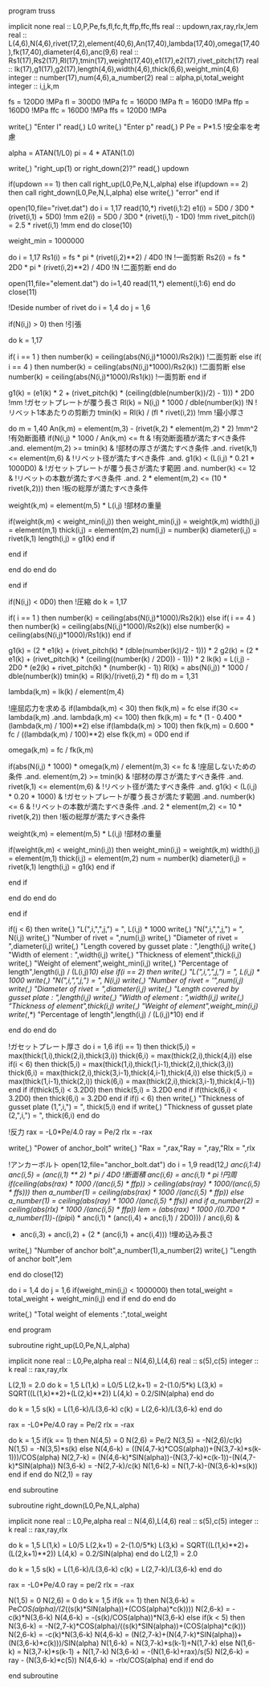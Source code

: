 program truss

implicit none
real :: L0,P,Pe,fs,fl,fc,ft,ffp,ffc,ffs
real :: updown,rax,ray,rlx,lem
real :: L(4,6),N(4,6),rivet(17,2),element(40,6),An(17,40),lambda(17,40),omega(17,40),fk(17,40),diameter(4,6),anc(9,6)
real :: Rs1(17),Rs2(17),Rl(17),tmin(17),weight(17,40),e1(17),e2(17),rivet_pitch(17)
real :: lk(17),g1(17),g2(17),length(4,6),width(4,6),thick(6,6),weight_min(4,6)
integer :: number(17),num(4,6),a_number(2)
real :: alpha,pi,total_weight
integer :: i,j,k,m

fs = 120D0 !MPa
fl = 300D0 !MPa
fc = 160D0 !MPa
ft = 160D0 !MPa
ffp = 160D0 !MPa
ffc = 160D0 !MPa
ffs = 120D0 !MPa

write(*,*) "Enter l"
read(*,*) L0
write(*,*) "Enter p"
read(*,*) P
Pe = P*1.5 !安全率を考慮

alpha = ATAN(1/L0)
pi = 4 * ATAN(1.0)

write(*,*) "right_up(1) or right_down(2)?"
read(*,*) updown

if(updown == 1) then
call right_up(L0,Pe,N,L,alpha)
else if(updown == 2) then
call right_down(L0,Pe,N,L,alpha)
else
write(*,*) "error"
end if

open(10,file="rivet.dat")
do i = 1,17
read(10,*) rivet(i,1:2)
e1(i) = 5D0 / 3D0 * (rivet(i,1) + 5D0) !mm
e2(i) = 5D0 / 3D0 * (rivet(i,1) - 1D0) !mm
rivet_pitch(i) = 2.5 * rivet(i,1) !mm
end do
close(10)

weight_min = 1000000

do i = 1,17
Rs1(i) = fs * pi * (rivet(i,2)**2) / 4D0 !N !一面剪断 
Rs2(i) = fs * 2D0 * pi * (rivet(i,2)**2) / 4D0 !N !二面剪断
end do

open(11,file="element.dat")
do i=1,40
read(11,*) element(i,1:6)
end do
close(11)

!Deside number of rivet
do i = 1,4
do j = 1,6

if(N(i,j) > 0) then !引張

do k = 1,17

if( i == 1 ) then
number(k) = ceiling(abs(N(i,j)*1000)/Rs2(k)) !二面剪断
else if( i == 4 ) then
number(k) = ceiling(abs(N(i,j)*1000)/Rs2(k)) !二面剪断
else
number(k) = ceiling(abs(N(i,j)*1000)/Rs1(k)) !一面剪断
end if

g1(k) = (e1(k) * 2 + (rivet_pitch(k) * (ceiling(dble(number(k))/2) - 1))) * 2D0 !mm !ガセットプレートが覆う長さ
Rl(k) = N(i,j) * 1000 / dble(number(k)) !N !リベット1本あたりの剪断力
tmin(k) = Rl(k) / (fl * rivet(i,2)) !mm !最小厚さ

do m = 1,40
An(k,m) = element(m,3) - (rivet(k,2) * element(m,2) * 2) !mm^2 !有効断面積
if(N(i,j) * 1000 / An(k,m) <= ft & !有効断面積が満たすべき条件
 .and. element(m,2) >= tmin(k) & !部材の厚さが満たすべき条件
 .and. rivet(k,1) <= element(m,6) & !リベット径が満たすべき条件 
 .and. g1(k) < (L(i,j) * 0.21 * 1000D0) & !ガセットプレートが覆う長さが満たす範囲
 .and. number(k) <= 12  & !リベットの本数が満たすべき条件
 .and. 2 * element(m,2) <= (10 * rivet(k,2))) then !板の総厚が満たすべき条件

weight(k,m) = element(m,5) * L(i,j) !部材の重量

if(weight(k,m) < weight_min(i,j)) then
weight_min(i,j) = weight(k,m)
width(i,j) = element(m,1)
thick(i,j) = element(m,2)
num(i,j) = number(k)
diameter(i,j) = rivet(k,1)
length(i,j) = g1(k)
end if

end if

end do 
end do

end if

if(N(i,j) < 0D0) then !圧縮
do k = 1,17

if( i == 1 ) then
number(k) = ceiling(abs(N(i,j)*1000)/Rs2(k))
else if( i == 4 ) then
number(k) = ceiling(abs(N(i,j)*1000)/Rs2(k))
else
number(k) = ceiling(abs(N(i,j)*1000)/Rs1(k))
end if

g1(k) = (2 * e1(k) + (rivet_pitch(k) * (dble(number(k))/2 - 1))) * 2
g2(k) = (2 * e1(k) + (rivet_pitch(k) * (ceiling((number(k) / 2D0)) - 1))) * 2
lk(k) = L(i,j) - 2D0 * (e2(k) + rivet_pitch(k) * (number(k) - 1))
Rl(k) = abs(N(i,j)) * 1000 / dble(number(k))
tmin(k) = Rl(k)/(rivet(i,2) * fl)
do m = 1,31

lambda(k,m) = lk(k) / element(m,4)

!座屈応力を求める
if(lambda(k,m) < 30) then
fk(k,m) = fc
else if(30 <= lambda(k,m) .and. lambda(k,m) <= 100) then
fk(k,m) = fc * (1 - 0.400 * (lambda(k,m) / 100)**2)
else if(lambda(k,m) > 100) then
fk(k,m) = 0.600 * fc / ((lambda(k,m) / 100)**2)
else
fk(k,m) = 0D0
end if

omega(k,m) = fc / fk(k,m)

if(abs(N(i,j) * 1000) * omega(k,m) / element(m,3) <= fc & !座屈しないための条件
 .and. element(m,2) >= tmin(k) & !部材の厚さが満たすべき条件
 .and. rivet(k,1) <= element(m,6) & !リベット径が満たすべき条件 
 .and. g1(k) < (L(i,j) * 0.20 * 1000) & !ガセットプレートが覆う長さが満たす範囲
 .and. number(k) <= 6 & !リベットの本数が満たすべき条件
 .and. 2 * element(m,2) <= 10 * rivet(k,2)) then !板の総厚が満たすべき条件

weight(k,m) = element(m,5) * L(i,j) !部材の重量

if(weight(k,m) < weight_min(i,j)) then
weight_min(i,j) = weight(k,m)
width(i,j) = element(m,1)
thick(i,j) = element(m,2) 
num = number(k)
diameter(i,j) = rivet(k,1)
length(i,j) = g1(k)
end if

end if

end do 
end do

end if

if(j < 6) then
write(*,*) "L(",i,",",j,") = ", L(i,j) * 1000
write(*,*) "N(",i,",",j,") = ", N(i,j)
write(*,*) "Number of rivet = ",num(i,j)
write(*,*) "Diameter of rivet = ",diameter(i,j)
write(*,*) "Length covered by gusset plate : ",length(i,j)
write(*,*) "Width of element : ",width(i,j)
write(*,*) "Thickness of element",thick(i,j)
write(*,*) "Weight of element",weight_min(i,j)
write(*,*) "Percentage of length",length(i,j) / (L(i,j)*10) 
else if(i == 2) then
write(*,*) "L(",i,",",j,") = ", L(i,j) * 1000
write(*,*) "N(",i,",",j,") = ", N(i,j)
write(*,*) "Number of rivet = '",num(i,j)
write(*,*) "Diameter of rivet = ",diameter(i,j)
write(*,*) "Length covered by gusset plate : ",length(i,j)
write(*,*) "Width of element : ",width(i,j)
write(*,*) "Thickness of element",thick(i,j)
write(*,*) "Weight of element",weight_min(i,j)
write(*,*) "Percentage of length",length(i,j) / (L(i,j)*10) 
end if

end do
end do

!ガセットプレート厚さ
do i = 1,6
if(i == 1) then
thick(5,i) = max(thick(1,i),thick(2,i),thick(3,i))
thick(6,i) = max(thick(2,i),thick(4,i))
else if(i < 6) then
thick(5,i) = max(thick(1,i),thick(1,i-1),thick(2,i),thick(3,i))
thick(6,i) = max(thick(2,i),thick(3,i-1),thick(4,i-1),thick(4,i))
else
thick(5,i) = max(thick(1,i-1),thick(2,i))
thick(6,i) = max(thick(2,i),thick(3,i-1),thick(4,i-1))
end if
if(thick(5,i) < 3.2D0) then
thick(5,i) = 3.2D0
end if
if(thick(6,i) < 3.2D0) then
thick(6,i) = 3.2D0
end if
if(i < 6) then
write(*,*) "Thickness of gusset plate (1,",i,") = ", thick(5,i)
end if
write(*,*) "Thickness of gusset plate (2,",i,") = ", thick(6,i)
end do

!反力
rax = -L0*Pe/4.0
ray = Pe/2
rlx = -rax

write(*,*) "Power of anchor_bolt"
write(*,*) "Rax = ",rax,"Ray = ",ray,"Rlx = ",rlx

!アンカーボルト
open(12,file="anchor_bolt.dat")
do i = 1,9
read(12,*) anc(i,1:4)
anc(i,5) = (anc(i,1) ** 2) * pi / 4D0 !断面積
anc(i,6) = anc(i,1) * pi !円周
if(ceiling(abs(rax) * 1000 /(anc(i,5) * ffp)) > ceiling(abs(ray) * 1000/(anc(i,5) * ffs))) then
a_number(1) = ceiling(abs(rax) * 1000 /(anc(i,5) * ffp))
else 
a_number(1) = ceiling(abs(ray) * 1000 /(anc(i,5) * ffs))
end if
a_number(2) = ceiling(abs(rlx) * 1000 /(anc(i,5) * ffp))
lem = (abs(rax) * 1000 /(0.7D0 * a_number(1))-((pi*pi) * anc(i,1) * (anc(i,4) + anc(i,1) / 2D0))) / anc(i,6) &
- anc(i,3) + anc(i,2) + (2 * (anc(i,1) + anc(i,4))) !埋め込み長さ

write(*,*) "Number of anchor bolt",a_number(1),a_number(2)
write(*,*) "Length of anchor bolt",lem

end do
close(12)

do i = 1,4
do j = 1,6
if(weight_min(i,j) < 1000000) then
total_weight = total_weight + weight_min(i,j)
end if
end do
end do

write(*,*) "Total weight of elements :",total_weight

end program

subroutine right_up(L0,Pe,N,L,alpha)

implicit none
real :: L0,Pe,alpha
real :: N(4,6),L(4,6)
real :: s(5),c(5)
integer :: k
real :: rax,ray,rlx

L(2,1) = 2.0
do k = 1,5
L(1,k) = L0/5
L(2,k+1) = 2-(1.0/5*k)
L(3,k) = SQRT((L(1,k)**2)+(L(2,k)**2))
L(4,k) = 0.2/SIN(alpha)
end do

do k = 1,5
s(k) = L(1,6-k)/L(3,6-k)
c(k) = L(2,6-k)/L(3,6-k)
end do

rax = -L0*Pe/4.0
ray = Pe/2
rlx = -rax

do k = 1,5
if(k == 1) then
N(4,5) = 0
N(2,6) = Pe/2
N(3,5) = -N(2,6)/c(k)
N(1,5) = -N(3,5)*s(k)
else 
N(4,6-k) = ((N(4,7-k)*COS(alpha))+(N(3,7-k)*s(k-1)))/COS(alpha)
N(2,7-k) = (N(4,6-k)*SIN(alpha))-(N(3,7-k)*c(k-1))-(N(4,7-k)*SIN(alpha))
N(3,6-k) = -N(2,7-k)/c(k)
N(1,6-k) = N(1,7-k)-(N(3,6-k)*s(k))
end if
end do
N(2,1) = ray

end subroutine

subroutine right_down(L0,Pe,N,L,alpha)

implicit none
real :: L0,Pe,alpha
real :: N(4,6),L(4,6)
real :: s(5),c(5)
integer :: k
real :: rax,ray,rlx

do k = 1,5
L(1,k) = L0/5
L(2,k+1) = 2-(1.0/5*k)
L(3,k) = SQRT((L(1,k)**2)+(L(2,k+1)**2))
L(4,k) = 0.2/SIN(alpha)
end do
L(2,1) = 2.0

do k = 1,5
s(k) = L(1,6-k)/L(3,6-k)
c(k) = L(2,7-k)/L(3,6-k)
end do

rax = -L0*Pe/4.0
ray = pe/2
rlx = -rax

N(1,5) = 0
N(2,6) = 0
do k = 1,5
if(k == 1) then
N(3,6-k) = Pe*COS(alpha)/(2*((s(k)*SIN(alpha))+(COS(alpha)*c(k))))
N(2,6-k) = -c(k)*N(3,6-k)
N(4,6-k) = -(s(k)/COS(alpha))*N(3,6-k)
else if(k <  5) then
N(3,6-k) = -N(2,7-k)*COS(alpha)/((s(k)*SIN(alpha))+(COS(alpha)*c(k)))
N(2,6-k) = -c(k)*N(3,6-k)
N(4,6-k) = (N(2,7-k)+(N(4,7-k)*SIN(alpha))+(N(3,6-k)*c(k)))/SIN(alpha)
N(1,6-k) = N(3,7-k)*s(k-1)+N(1,7-k)
else 
N(1,6-k) = N(3,7-k)*s(k-1) + N(1,7-k)
N(3,6-k) = -(N(1,6-k)+rax)/s(5)
N(2,6-k) = ray - (N(3,6-k)*c(5))
N(4,6-k) = -rlx/COS(alpha)
end if
end do

end subroutine
